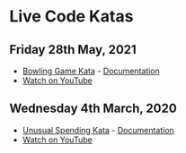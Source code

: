 # Live Code Katas

## Friday 28th May, 2021

- [Bowling Game Kata](./bowling-game) - [Documentation](https://codingdojo.org/kata/Bowling/)
- [Watch on YouTube](https://www.youtube.com/watch?v=WuceDldIaZY)

## Wednesday 4th March, 2020

- [Unusual Spending Kata](./kata-unusual-spending) - [Documentation](https://kata-log.rocks/unusual-spending-kata)
- [Watch on YouTube](https://www.youtube.com/watch?v=DmBjepwsbDY)
